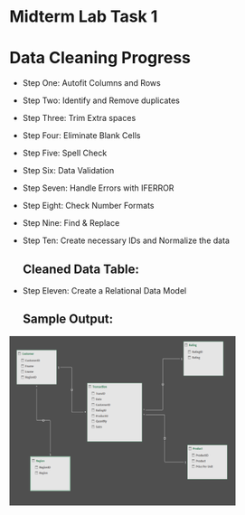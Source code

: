 # Midterm Lab Task 1

# Data Cleaning Progress
- Step One: Autofit Columns and Rows
- Step Two: Identify and Remove duplicates
- Step Three: Trim Extra spaces 
- Step Four: Eliminate Blank Cells
- Step Five: Spell Check
- Step Six: Data Validation
- Step Seven: Handle Errors with IFERROR
- Step Eight: Check Number Formats
- Step Nine: Find & Replace
- Step Ten: Create necessary IDs and Normalize the data

  ## Cleaned Data Table:
<file src="ways_to_clean_dataRaw(Andrei).xlsx" alt="Alt Text" width="400" height="300">

- Step Eleven: Create a Relational Data Model

  ## Sample Output:
 <img src="Lab1(Andrei).png" alt="Alt Text" width="400" height="300">

